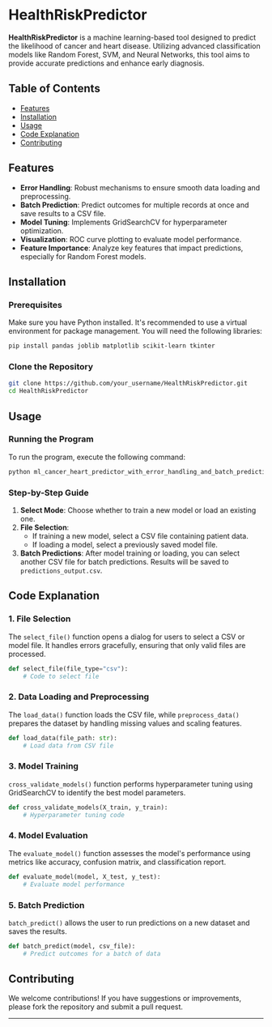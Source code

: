 

# HealthRiskPredictor


**HealthRiskPredictor** is a machine learning-based tool designed to predict the likelihood of cancer and heart disease. Utilizing advanced classification models like Random Forest, SVM, and Neural Networks, this tool aims to provide accurate predictions and enhance early diagnosis. 

## Table of Contents

- [Features](#features)
- [Installation](#installation)
- [Usage](#usage)
- [Code Explanation](#code-explanation)
- [Contributing](#contributing)


## Features

- **Error Handling**: Robust mechanisms to ensure smooth data loading and preprocessing.
- **Batch Prediction**: Predict outcomes for multiple records at once and save results to a CSV file.
- **Model Tuning**: Implements GridSearchCV for hyperparameter optimization.
- **Visualization**: ROC curve plotting to evaluate model performance.
- **Feature Importance**: Analyze key features that impact predictions, especially for Random Forest models.

## Installation

### Prerequisites

Make sure you have Python installed. It's recommended to use a virtual environment for package management. You will need the following libraries:

```bash
pip install pandas joblib matplotlib scikit-learn tkinter
```

### Clone the Repository

```bash
git clone https://github.com/your_username/HealthRiskPredictor.git
cd HealthRiskPredictor
```

## Usage

### Running the Program

To run the program, execute the following command:

```bash
python ml_cancer_heart_predictor_with_error_handling_and_batch_prediction.py
```

### Step-by-Step Guide

1. **Select Mode**: Choose whether to train a new model or load an existing one.
2. **File Selection**: 
   - If training a new model, select a CSV file containing patient data.
   - If loading a model, select a previously saved model file.
3. **Batch Predictions**: After model training or loading, you can select another CSV file for batch predictions. Results will be saved to `predictions_output.csv`.

## Code Explanation

### 1. File Selection

The `select_file()` function opens a dialog for users to select a CSV or model file. It handles errors gracefully, ensuring that only valid files are processed.

```python
def select_file(file_type="csv"):
    # Code to select file
```

### 2. Data Loading and Preprocessing

The `load_data()` function loads the CSV file, while `preprocess_data()` prepares the dataset by handling missing values and scaling features.

```python
def load_data(file_path: str):
    # Load data from CSV file
```

### 3. Model Training

`cross_validate_models()` function performs hyperparameter tuning using GridSearchCV to identify the best model parameters.

```python
def cross_validate_models(X_train, y_train):
    # Hyperparameter tuning code
```

### 4. Model Evaluation

The `evaluate_model()` function assesses the model's performance using metrics like accuracy, confusion matrix, and classification report.

```python
def evaluate_model(model, X_test, y_test):
    # Evaluate model performance
```

### 5. Batch Prediction

`batch_predict()` allows the user to run predictions on a new dataset and saves the results.

```python
def batch_predict(model, csv_file):
    # Predict outcomes for a batch of data
```

## Contributing

We welcome contributions! If you have suggestions or improvements, please fork the repository and submit a pull request.



---

